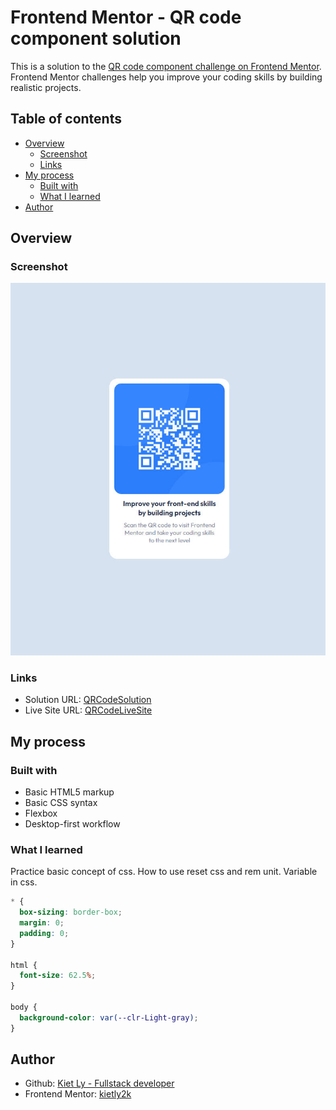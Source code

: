 # Frontend Mentor - QR code component solution

This is a solution to the [QR code component challenge on Frontend Mentor](https://www.frontendmentor.io/challenges/qr-code-component-iux_sIO_H). Frontend Mentor challenges help you improve your coding skills by building realistic projects.

## Table of contents

- [Overview](#overview)
  - [Screenshot](#screenshot)
  - [Links](#links)
- [My process](#my-process)
  - [Built with](#built-with)
  - [What I learned](#what-i-learned)
- [Author](#author)

## Overview

### Screenshot

![](./images/screenshot.jpeg)

### Links

- Solution URL: [QRCodeSolution](https://github.com/kietly2k/PracticeProjects/blob/qr-code/qr-code/index.html)
- Live Site URL: [QRCodeLiveSite](https://kietly2k.github.io/PracticeProjects/qr-code/index.html)

## My process

### Built with

- Basic HTML5 markup
- Basic CSS syntax
- Flexbox
- Desktop-first workflow

### What I learned

Practice basic concept of css.
How to use reset css and rem unit.
Variable in css.

```css
* {
  box-sizing: border-box;
  margin: 0;
  padding: 0;
}

html {
  font-size: 62.5%;
}

body {
  background-color: var(--clr-Light-gray);
}
```

## Author

- Github: [Kiet Ly - Fullstack developer](https://github.com/kietly2k)
- Frontend Mentor: [kietly2k](https://www.frontendmentor.io/profile/kietly2k)
